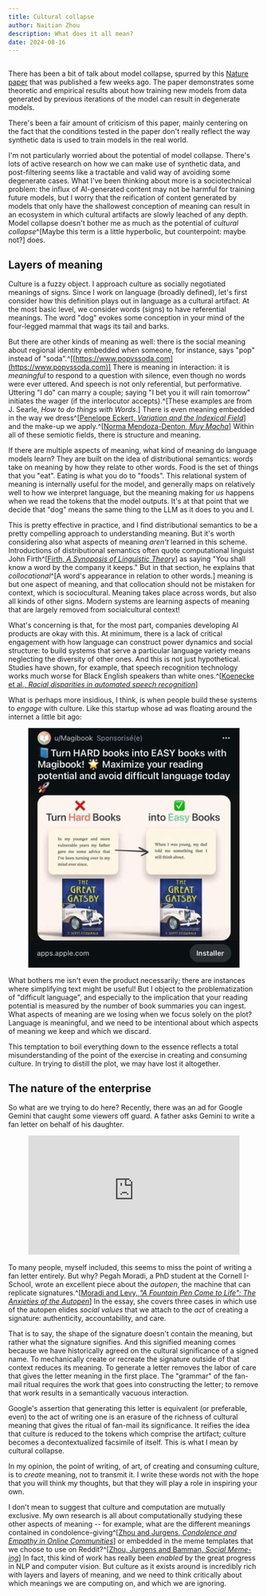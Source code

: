 ```yaml
---
title: Cultural collapse
author: Naitian Zhou
description: What does it all mean?
date: 2024-08-16
---
```


##

There has been a bit of talk about model collapse, spurred by this [Nature
paper](https://rdcu.be/dO9nC) that was published a few weeks ago.  The paper
demonstrates some theoretic and empirical results about how training new models
from data generated by previous iterations of the model can result in degenerate
models.

There's been a fair amount of criticism of this paper, mainly centering on the
fact that the conditions tested in the paper don't really reflect the way
synthetic data is used to train models in the real world.

I'm not particularly worried about the potential of model collapse. There's lots
of active research on how we can make use of synthetic data, and post-filtering
seems like a tractable and valid way of avoiding some degenerate cases. What
I've been thinking about more is a sociotechnical problem: the influx of
AI-generated content may not be harmful for training future models, but I worry
that the reification of content generated by models that only have the
shallowest conception of meaning can result in an ecosystem in which cultural
artifacts are slowly leached of any depth. Model collapse doesn't bother me as
much as the potential of _cultural collapse_^[Maybe this term is a little
hyperbolic, but counterpoint: maybe not?] does.

## Layers of meaning

Culture is a fuzzy object. I approach culture as socially negotiated meanings of
signs. Since I work on language (broadly defined), let's first consider how this
definition plays out in language as a cultural artifact. At the most basic
level, we consider words (signs) to have referential meanings. The word "dog"
evokes some conception in your mind of the four-legged mammal that wags its tail
and barks.

But there are other kinds of meaning as well: there is the social meaning about
regional identity embedded when someone, for instance, says "pop" instead of
"soda".^[[https://www.popvssoda.com](https://www.popvssoda.com)] There is
meaning in interaction: it is _meaningful_ to respond to a question with
silence, even though no words were ever uttered. And speech is not only
referential, but performative. Uttering "I do" can marry a couple; saying "I bet
you it will rain tomorrow" initiates the wager (if the interlocutor
accepts).^[These examples are from J. Searle, *How to do things with Words*.]
There is even meaning embedded in the way we dress^[[Penelope Eckert, *Variation and
the Indexical Field*](https://web.stanford.edu/~eckert/PDF/IndexicalField.pdf)] and the make-up we apply.^[[Norma Mendoza-Denton, *Muy
Macha*](https://www.tandfonline.com/share/8WVWJY67PXVBAJT62RSI?target=10.1080/00141844.1996.9981527)]
Within all of these semiotic fields, there is structure and meaning.

If there are multiple aspects of meaning, what kind of meaning do language
models learn? They are built on the idea of distributional semantics: words take
on meaning by how they relate to other words. Food is the set of things that you
"eat". Eating is what you do to "foods". This relational system of meaning is
internally useful for the model, and generally maps on relatively well to how we
interpret language, but the meaning making for _us_ happens when we read the
tokens that the model outputs. It's at that point that we decide that "dog"
means the same thing to the LLM as it does to you and I.

This is pretty effective in practice, and I find distributional semantics to be
a pretty compelling approach to understanding meaning. But it's worth
considering also what aspects of meaning _aren't_ learned in this scheme.
Introductions of distributional semantics often quote computational linguist
John Firth^[[Firth, *A Synoposis of Linguistic
Theory*](https://cs.brown.edu/courses/csci2952d/readings/lecture1-firth.pdf)] as
saying "You shall know a word by the company it keeps." But in that section, he
explains that _collocational_^[A word's appearance in relation to other words.]
meaning is but one aspect of meaning, and that collocation should not be
mistaken for context, which is sociocultural. Meaning takes place across words,
but also all kinds of other signs. Modern systems are learning
aspects of meaning that are largely removed from socialcultural context!

What's concerning is that, for the most part, companies developing AI products
are okay with this. At minimum, there is a lack of critical engagement with how
language can construct power dynamics and social structure: to build systems
that serve a particular language variety means neglecting the diversity of other
ones. And this is not just hypothetical. Studies have shown, for example, that
speech recognition technology works much worse for Black English speakers than
white ones.^[[Koenecke et al., *Racial disparities in automated speech
recognition*](https://fairspeech.stanford.edu)]

What is perhaps more insidious, I think, is when people build these systems to
_engage_ with culture. Like this startup whose ad was floating around the
internet a little bit ago:

<figure>
<img src="/assets/img/book_startup.png" alt="A screenshot of an ad on Reddit for a service that uses AI to produce summaries of books. The advertisement reads 'Turn hard books into easy books with Magibook! Maximize your reading potential and avoid difficult language today.' It then shows an example from The Great Gatsby, where simplifies a sentence. The original sentence is 'In my younger and more vulnerable years, my father gave me some advice that I've been turning over in my mind ever since.' The simplified sentence is 'When I was young, my dad told me something that I still think about.'"/>
</figure>

What bothers me isn't even the product necessarily; there are instances where
simplifying text might be useful! But I object to the problematization of
"difficult language", and especially to the implication that your reading
potential is measured by the number of book summaries you can ingest. What
aspects of meaning are we losing when we focus solely on the plot? Language is
meaningful, and we need to be intentional about which aspects of meaning we keep
and which we discard.

This temptation to boil everything down to the essence reflects a total
misunderstanding of the point of the exercise in creating and consuming culture.
In trying to distill the plot, we may have lost it altogether.

## The nature of the enterprise

So what are we trying to do here? Recently, there was an ad for Google Gemini
that caught some viewers off guard. A father asks Gemini to write a fan letter
on behalf of his daughter.

<figure>
<iframe width="100%" style="aspect-ratio: 16/9" src="https://www.youtube.com/embed/NgtHJKn0Mck" title="Google + Team USA — Dear Sydney" frameborder="0" allow="accelerometer; autoplay; clipboard-write; encrypted-media; gyroscope; picture-in-picture; web-share" referrerpolicy="strict-origin-when-cross-origin" allowfullscreen></iframe>
</figure>

To many people, myself included, this seems to miss the point of writing a fan
letter entirely. But why? Pegah Moradi, a PhD student at the Cornell I-School,
wrote an excellent piece about the _autopen_, the machine that can replicate
signatures.^[[Moradi and Levy, _"A Fountain Pen Come to Life": The Anxieties of
the Autopen_](https://ijoc.org/index.php/ijoc/article/view/21842/4466)] In the
essay, she covers three cases in which use of the autopen elides _social values_
that we attach to the _act_ of creating a signature: authenticity,
accountability, and care.

That is to say, the shape of the signature doesn't contain the meaning, but
rather what the signature signifies. And this signified meaning comes because we
have historically agreed on the cultural significance of a signed name. To
mechanically create or recreate the signature outside of that context reduces
its meaning. To generate a letter removes the labor of care that gives the
letter meaning in the first place. The "grammar" of the fan-mail ritual requires
the work that goes into constructing the letter; to remove that work results in
a semantically vacuous interaction.

Google's assertion that generating this letter is equivalent (or preferable,
even) to the act of writing one is an erasure of the richness of cultural
meaning that gives the ritual of fan-mail its significance. It reifies the idea
that culture is reduced to the tokens which comprise the artifact; culture
becomes a decontextualized facsimile of itself. This is what I mean by cultural
collapse.

In my opinion, the point of writing, of art, of creating and consuming culture,
is to _create_ meaning, not to transmit it. I write these words not with the
hope that you will think my thoughts, but that they will play a role in
inspiring your own.

I don't mean to suggest that culture and computation are mutually exclusive.
My own research is all about computationally studying these other aspects of meaning
-- for example, what are the different meanings contained in condolence-giving^[[Zhou and Jurgens, *Condolence and Empathy in Online Communities*](#)] or embedded in the meme templates that we choose
to use on Reddit?^[[Zhou, Jurgens and Bamman, *Social
Meme-ing*](https://naitian.org/social-memeing)]
In fact, this kind of work has really been _enabled_ by the great progress in
NLP and computer vision. But culture as it exists around is incredibly rich with
layers and layers of meaning, and we need to think critically about which
meanings we are computing on, and which we are ignoring.
